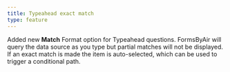 ```yaml
---
title: Typeahead exact match
type: feature
---
```


Added new **Match** Format option for Typeahead questions. FormsByAir will query the data source as you type but partial matches will not be displayed. If an exact match is made the item is auto-selected, which can be used to trigger a conditional path.
